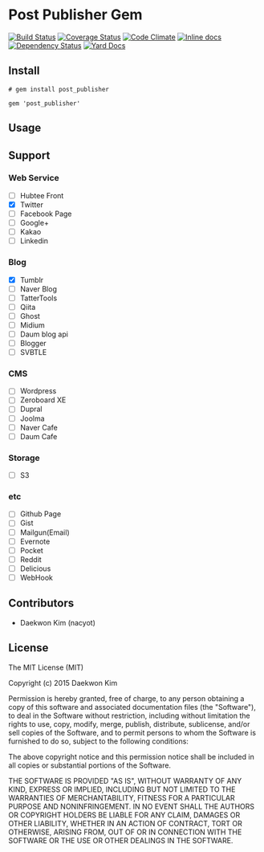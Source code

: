 # Post Publisher Gem

[![Build Status](https://travis-ci.org/remotty/post_publisher.svg)](https://travis-ci.org/remotty/post_publisher)
[![Coverage Status](https://coveralls.io/repos/remotty/post_publisher/badge.svg)](https://coveralls.io/r/remotty/post_publisher)
[![Code Climate](https://codeclimate.com/github/remotty/post_publisher/badges/gpa.svg)](https://codeclimate.com/github/remotty/post_publisher)
[![Inline docs](http://inch-ci.org/github/remotty/post_publisher.svg?branch=master)](http://inch-ci.org/github/remotty/post_publisher)
[![Dependency Status](https://gemnasium.com/remotty/post_publisher.svg)](https://gemnasium.com/remotty/post_publisher)
[![Yard Docs](http://img.shields.io/badge/yard-docs-blue.svg)](http://www.rubydoc.info/github/remotty/post_publisher/master)

## Install

```
# gem install post_publisher
```

```
gem 'post_publisher'
```

## Usage

## Support

### Web Service

* [ ] Hubtee Front
* [x] Twitter
* [ ] Facebook Page
* [ ] Google+
* [ ] Kakao
* [ ] Linkedin

### Blog

* [x] Tumblr
* [ ] Naver Blog
* [ ] TatterTools
* [ ] Qiita
* [ ] Ghost
* [ ] Midium
* [ ] Daum blog api
* [ ] Blogger
* [ ] SVBTLE

### CMS

* [ ] Wordpress
* [ ] Zeroboard XE
* [ ] Dupral
* [ ] Joolma
* [ ] Naver Cafe
* [ ] Daum Cafe

### Storage

* [ ] S3 

### etc

* [ ] Github Page
* [ ] Gist
* [ ] Mailgun(Email)
* [ ] Evernote
* [ ] Pocket
* [ ] Reddit
* [ ] Delicious
* [ ] WebHook

## Contributors

* Daekwon Kim (nacyot)

## License

The MIT License (MIT)

Copyright (c) 2015 Daekwon Kim

Permission is hereby granted, free of charge, to any person
obtaining a copy of this software and associated documentation
files (the "Software"), to deal in the Software without
restriction, including without limitation the rights to use, copy,
modify, merge, publish, distribute, sublicense, and/or sell copies
of the Software, and to permit persons to whom the Software is
furnished to do so, subject to the following conditions:

The above copyright notice and this permission notice shall be
included in all copies or substantial portions of the Software.

THE SOFTWARE IS PROVIDED "AS IS", WITHOUT WARRANTY OF ANY KIND,
EXPRESS OR IMPLIED, INCLUDING BUT NOT LIMITED TO THE WARRANTIES OF
MERCHANTABILITY, FITNESS FOR A PARTICULAR PURPOSE AND
NONINFRINGEMENT. IN NO EVENT SHALL THE AUTHORS OR COPYRIGHT
HOLDERS BE LIABLE FOR ANY CLAIM, DAMAGES OR OTHER LIABILITY,
WHETHER IN AN ACTION OF CONTRACT, TORT OR OTHERWISE, ARISING FROM,
OUT OF OR IN CONNECTION WITH THE SOFTWARE OR THE USE OR OTHER
DEALINGS IN THE SOFTWARE.
